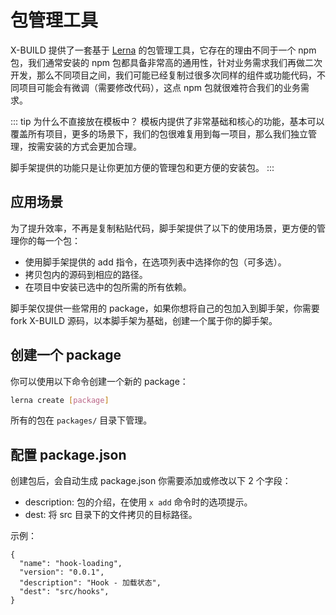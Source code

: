 # 包管理工具

X-BUILD 提供了一套基于 [Lerna](https://github.com/lerna/lerna) 的包管理工具，它存在的理由不同于一个 npm 包，我们通常安装的 npm 包都具备非常高的通用性，针对业务需求我们再做二次开发，那么不同项目之间，我们可能已经复制过很多次同样的组件或功能代码，不同项目可能会有微调（需要修改代码），这点 npm 包就很难符合我们的业务需求。

::: tip 为什么不直接放在模板中？
模板内提供了非常基础和核心的功能，基本可以覆盖所有项目，更多的场景下，我们的包很难复用到每一项目，那么我们独立管理，按需安装的方式会更加合理。

脚手架提供的功能只是让你更加方便的管理包和更方便的安装包。
:::

## 应用场景

为了提升效率，不再是复制粘贴代码，脚手架提供了以下的使用场景，更方便的管理你的每一个包：

- 使用脚手架提供的 add 指令，在选项列表中选择你的包（可多选）。
- 拷贝包内的源码到相应的路径。
- 在项目中安装已选中的包所需的所有依赖。

脚手架仅提供一些常用的 package，如果你想将自己的包加入到脚手架，你需要 fork X-BUILD 源码，以本脚手架为基础，创建一个属于你的脚手架。

## 创建一个 package

你可以使用以下命令创建一个新的 package：

```sh
lerna create [package]
```

所有的包在 `packages/` 目录下管理。

## 配置 package.json

创建包后，会自动生成 package.json 你需要添加或修改以下 2 个字段：

- description: 包的介绍，在使用 `x add` 命令时的选项提示。
- dest: 将 src 目录下的文件拷贝的目标路径。

示例：

```json{4,5}
{
  "name": "hook-loading",
  "version": "0.0.1",
  "description": "Hook - 加载状态",
  "dest": "src/hooks",
}
```
